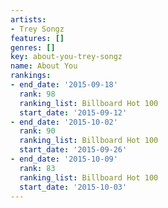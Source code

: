 ```yaml
---
artists:
- Trey Songz
features: []
genres: []
key: about-you-trey-songz
name: About You
rankings:
- end_date: '2015-09-18'
  rank: 98
  ranking_list: Billboard Hot 100
  start_date: '2015-09-12'
- end_date: '2015-10-02'
  rank: 90
  ranking_list: Billboard Hot 100
  start_date: '2015-09-26'
- end_date: '2015-10-09'
  rank: 83
  ranking_list: Billboard Hot 100
  start_date: '2015-10-03'
---
```


